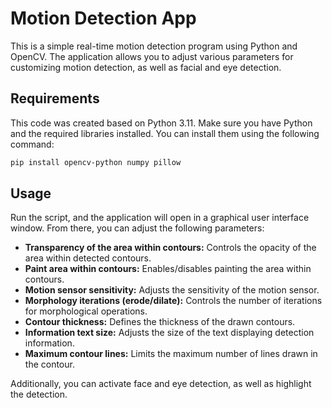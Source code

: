 # Motion Detection App

This is a simple real-time motion detection program using Python and OpenCV. The application allows you to adjust various parameters for customizing motion detection, as well as facial and eye detection.

## Requirements
This code was created based on Python 3.11.
Make sure you have Python and the required libraries installed. You can install them using the following command:

```bash
pip install opencv-python numpy pillow
```
## Usage

Run the script, and the application will open in a graphical user interface window. From there, you can adjust the following parameters:

- **Transparency of the area within contours:** Controls the opacity of the area within detected contours.
- **Paint area within contours:** Enables/disables painting the area within contours.
- **Motion sensor sensitivity:** Adjusts the sensitivity of the motion sensor.
- **Morphology iterations (erode/dilate):** Controls the number of iterations for morphological operations.
- **Contour thickness:** Defines the thickness of the drawn contours.
- **Information text size:** Adjusts the size of the text displaying detection information.
- **Maximum contour lines:** Limits the maximum number of lines drawn in the contour.

Additionally, you can activate face and eye detection, as well as highlight the detection.

